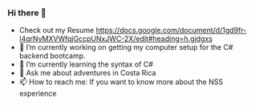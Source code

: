 ### Hi there 👋
- Check out my Resume https://docs.google.com/document/d/1gd9fr-l4qrNyMXVWfqjGccpUNxJWC-2X/edit#heading=h.gjdgxs
- 🔭 I’m currently working on getting my computer setup for the C# backend bootcamp.
- 🌱 I’m currently learning the syntax of C#
- 💬 Ask me about adventures in Costa Rica
- 📫 How to reach me: If you want to know more about the NSS experience
<!--
**sseals1/sseals1** is a ✨ _special_ ✨ repository because its `README.md` (this file) appears on your GitHub profile.

Here are some ideas to get you started:


- 
- 👯 I’m looking to collaborate on ...
- 🤔 I’m looking for help with ...
- 
- 😄 Pronouns: ...
- ⚡ Fun fact: ...
-->
